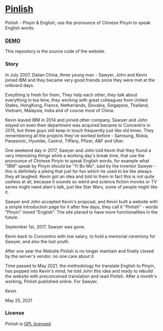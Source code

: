 # [Pinlish](https://jiang-ning.github.io/pinlish/)

Pinlish - Pinyin & English, use the pronounce of Chinese Pinyin to speak English words.

### [DEMO](https://jiang-ning.github.io/pinlish/)

This repository is the source code of the website.

### Story

In July 2007, Dalian China, three young man - Sawyer, John and Kevin joined IBM and they became very good friends since they were met at the onboard days.

Eveything is fresh for them, They help each other, they talk about everything in tea time, they working with great colleagues from United States, HongKong, France, Netherlands, Slovakia, Singapore, Thailand, Vietnam, Malaysia, India and of course most of China.

Kevin leaved IBM in 2014 and joined other company, Sawyer and John stayed on even their department was acquired became to Concentrix in 2015, but three guys still keep in touch frequently just like old times. They remembering all the projects they've worked before - Samsung, Nokia, Panasonic, Hyundai, Castrol, Tiffany, Pfizer, A&F and Uber.

One weekend day in 2017, Sawyer and John told Kevin that they found a very interesting things while a working day's break time, that use the pronounce of Chinese Pinyin to speak English words, for example what "IBM" speak by Pinyin should be "Yi Bo Mo", said by the inventor Sawyer - this is definitely a joking that just for fun which he used to be like always. they all laughed. Kevin got an idea and told to them in fact this is not quite useless at all, because it sounds so weird and science fiction movies or TV series might need alien's talk, just like Star Wars, some of people might like it.

Sawyer and John accepted Kevin's proposal, and Kevin built a website with a simple introduction page for it after few days, they call it "Pinlish" - words "Pinyin" mixed "English". The site planed to have more functionalities in the future.

September 1st, 2017, Sawyer was gone.

Kevin back to Concentrix with low salary, to hold a memorial ceremony for Sawyer, and also the lost youth.

After one year the Website Pinlish is no longer maintain and finally closed by the server's vendor. no one care about it.

Time passed to May 2021, the methodology for translate English to Pinyin, has popped into Kevin's mind, he told John this idea and ready to rebuild the website with preconceived translation and read Pinlish. After a month's working, Pinlish published online. For Sawyer.

Kevin

May 25, 2021

### License

Pinlish is [GPL licensed](./LICENSE).